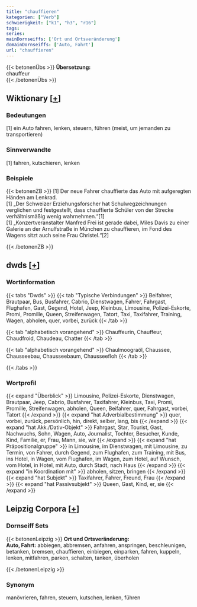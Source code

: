 ```yaml
---
title: "chauffieren"
kategorien: ["Verb"]
schwierigkeit: ["k1", "h3", "r16"]
tags:
series:
mainDornseiffs: ['Ort und Ortsveränderung']
domainDornseiffs: ['Auto, Fahrt']
url: "chauffieren"
---
```


{{< betonenÜbs >}}
**Übersetzung:**  
chauffeur  
{{< /betonenÜbs >}}

## Wiktionary [[+](https://de.wiktionary.org/wiki/chauffieren)]

### Bedeutungen
[1] ein Auto fahren, lenken, steuern, führen (meist, um jemanden zu transportieren)  

### Sinnverwandte
[1] fahren, kutschieren, lenken  

### Beispiele
{{< betonenZB >}}
[1] Der neue Fahrer chauffierte das Auto mit aufgeregten Händen am Lenkrad.  
[1] „Der Schweizer Erziehungsforscher hat Schulwegzeichnungen verglichen und festgestellt, dass chauffierte Schüler von der Strecke verhältnismäßig wenig wahrnehmen.“[1]  
[1] „Konzertveranstalter Manfred Frei ist gerade dabei, Miles Davis zu einer Galerie an der Arnulfstraße in München zu chauffieren, im Fond des Wagens sitzt auch seine Frau Christel.“[2]  

{{< /betonenZB >}}


## dwds [[+](https://www.dwds.de/wb/chauffieren)]

### Wortinformation
{{< tabs "Dwds" >}}
{{< tab "Typische Verbindungen" >}}
Beifahrer, Brautpaar, Bus, Busfahrer, Cabrio, Dienstwagen, Fahrer, Fahrgast, Flughafen, Gast, Gegend, Hotel, Jeep, Kleinbus, Limousine, Polizei-Eskorte, Promi, Promille, Queen, Streifenwagen, Tatort, Taxi, Taxifahrer, Training, Wagen, abholen, quer, vorbei, zurück
{{< /tab >}}

{{< tab "alphabetisch vorangehend" >}}
Chauffeurin, Chauffeur, Chaudfroid, Chaudeau, Chatter
{{< /tab >}}

{{< tab "alphabetisch vorangehend" >}}
Chaulmoograöl, Chaussee, Chausseebau, Chausseebaum, Chausseefloh
{{< /tab >}}

{{< /tabs >}}

### Wortprofil
{{< expand "Überblick" >}} Limousine, Polizei-Eskorte, Dienstwagen, Brautpaar, Jeep, Cabrio, Busfahrer, Taxifahrer, Kleinbus, Taxi, Promi, Promille, Streifenwagen, abholen, Queen, Beifahrer, quer, Fahrgast, vorbei, Tatort {{< /expand >}}
{{< expand "hat Adverbialbestimmung" >}} quer, vorbei, zurück, persönlich, hin, direkt, selber, lang, bis {{< /expand >}}
{{< expand "hat Akk./Dativ-Objekt" >}} Fahrgast, Star, Tourist, Gast, Nachwuchs, Sohn, Wagen, Auto, Journalist, Tochter, Besucher, Kunde, Kind, Familie, er, Frau, Mann, sie, wir {{< /expand >}}
{{< expand "hat Präpositionalgruppe" >}} in Limousine, im Dienstwagen, mit Limousine, zu Termin, von Fahrer, durch Gegend, zum Flughafen, zum Training, mit Bus, ins Hotel, in Wagen, vom Flughafen, im Wagen, zum Hotel, auf Wunsch, vom Hotel, in Hotel, mit Auto, durch Stadt, nach Haus {{< /expand >}}
{{< expand "in Koordination mit" >}} abholen, sitzen, bringen {{< /expand >}}
{{< expand "hat Subjekt" >}} Taxifahrer, Fahrer, Freund, Frau {{< /expand >}}
{{< expand "hat Passivsubjekt" >}} Queen, Gast, Kind, er, sie {{< /expand >}}

## Leipzig Corpora [[+](https://corpora.uni-leipzig.de/en/res?word=chauffieren&corpusId=deu_newscrawl-public_2018)]

### Dornseiff Sets
{{< betonenLeipzig >}}
**Ort und Ortsveränderung:**  
**Auto, Fahrt:** abbiegen, abbremsen, anfahren, anspringen, beschleunigen, betanken, bremsen, chauffieren, einbiegen, einparken, fahren, kuppeln, lenken, mitfahren, parken, schalten, tanken, überholen  

{{< /betonenLeipzig >}}

### Synonym
manövrieren, fahren, steuern, kutschen, lenken, führen

